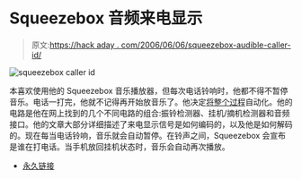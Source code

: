 # Squeezebox 音频来电显示

> 原文:[https://hack aday . com/2006/06/06/squeezebox-audible-caller-id/](https://hackaday.com/2006/06/06/squeezebox-audible-caller-id/)

![squeezebox caller id](../Images/f0e429527aa9132ffcbbcf11145fb573.png)

本喜欢使用他的 Squeezebox 音乐播放器，但每次电话铃响时，他都不得不暂停音乐。电话一打完，他就不记得再开始放音乐了。他决定[将整个过程](http://www.redfrontdoor.org/phone-meets-slimserver.html)自动化。他的电路是他在网上找到的几个不同电路的组合:振铃检测器、挂机/摘机检测器和音频接口。他的文章大部分详细描述了来电显示信号是如何编码的，以及他是如何解码的。现在每当电话铃响，音乐就会自动暂停。在铃声之间，Squeezebox 会宣布是谁在打电话。当手机放回挂机状态时，音乐会自动再次播放。

*   [永久链接](http://www.redfrontdoor.org/phone-meets-slimserver.html)